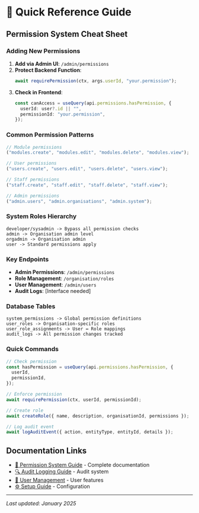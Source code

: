 # 🚀 Quick Reference Guide

## Permission System Cheat Sheet

### Adding New Permissions

1. **Add via Admin UI**: `/admin/permissions`
2. **Protect Backend Function**:
   ```typescript
   await requirePermission(ctx, args.userId, "your.permission");
   ```
3. **Check in Frontend**:
   ```typescript
   const canAccess = useQuery(api.permissions.hasPermission, {
     userId: user?.id || "",
     permissionId: "your.permission",
   });
   ```

### Common Permission Patterns

```typescript
// Module permissions
("modules.create", "modules.edit", "modules.delete", "modules.view");

// User permissions
("users.create", "users.edit", "users.delete", "users.view");

// Staff permissions
("staff.create", "staff.edit", "staff.delete", "staff.view");

// Admin permissions
("admin.users", "admin.organisations", "admin.system");
```

### System Roles Hierarchy

```
developer/sysadmin -> Bypass all permission checks
admin -> Organisation admin level
orgadmin -> Organisation admin
user -> Standard permissions apply
```

### Key Endpoints

- **Admin Permissions**: `/admin/permissions`
- **Role Management**: `/organisation/roles`
- **User Management**: `/admin/users`
- **Audit Logs**: [Interface needed]

### Database Tables

```
system_permissions -> Global permission definitions
user_roles -> Organisation-specific roles
user_role_assignments -> User ↔ Role mappings
audit_logs -> All permission changes tracked
```

### Quick Commands

```typescript
// Check permission
const hasPermission = useQuery(api.permissions.hasPermission, {
  userId,
  permissionId,
});

// Enforce permission
await requirePermission(ctx, userId, permissionId);

// Create role
await createRole({ name, description, organisationId, permissions });

// Log audit event
await logAuditEvent({ action, entityType, entityId, details });
```

## Documentation Links

- [📖 Permission System Guide](./PERMISSION_SYSTEM_GUIDE.md) - Complete documentation
- [🔍 Audit Logging Guide](./AUDIT_LOGGING_GUIDE.md) - Audit system
- [👥 User Management](./USER_MANAGEMENT_FEATURES.md) - User features
- [⚙️ Setup Guide](./USER_MANAGEMENT_SETUP.md) - Configuration

---

_Last updated: January 2025_
